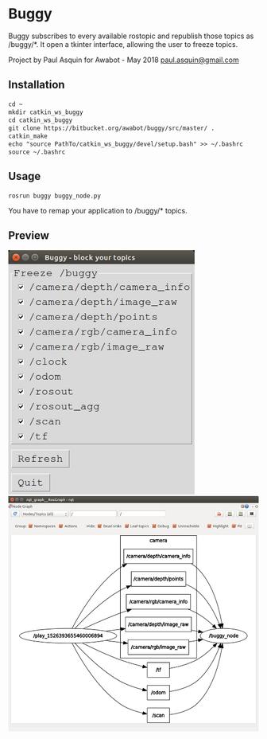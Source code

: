 # Buggy

Buggy subscribes to every available rostopic and republish those topics as /buggy/*.
It open a tkinter interface, allowing the user to freeze topics.

Project by Paul Asquin for Awabot - May 2018
paul.asquin@gmail.com

## Installation
```
cd ~
mkdir catkin_ws_buggy
cd catkin_ws_buggy
git clone https://bitbucket.org/awabot/buggy/src/master/ .
catkin_make
echo "source PathTo/catkin_ws_buggy/devel/setup.bash" >> ~/.bashrc
source ~/.bashrc
```

## Usage
```
rosrun buggy buggy_node.py
```
You have to remap your application to /buggy/* topics.

 ## Preview

![Buggy GUI](doc/buggy_interface.png?raw=true "Buggy GUI")
![Buggy RQT Graph](doc/buggy_rqt_graph.png?raw=true "Buggy RQT Graph")